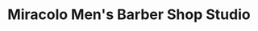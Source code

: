 ---
title: "Miracolo Men's Barber Shop Studio"
url: /doylestown/miracolo-mens-barber-shop-studio/
shop: Friseur
---